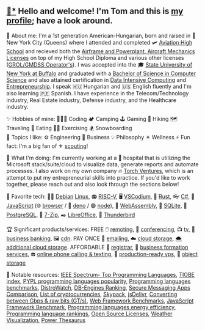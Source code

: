 [//]: # "todo: https://medium.com/swlh/how-to-create-a-self-updating-readme-md-for-your-github-profile-f8b05744ca91"
[//]: # ".md html tag whitelist: https://github.com/github/markup/issues/245#issuecomment-682231577"

## [📝](https://plugins.krajee.com/markdown-editor-basic-usage-demo/1)[*](https://github.com/kartik-v/krajee-markdown-editor) Hello and welcome! I'm Tom and this is [my profile](https://trpapp.github.io); have a look around. 

🌱 About me: I'm a 1st generation American-Hungarian, born and raised in 🗽 New York City (Queens) where I attended and completed 🛩️ [Aviation High School](https://www.aviationhs.net) and recieved both the [Airframe and Powerplant, Aircraft Mechanics Licenses](https://www.faa.gov/mechanics) on top of my High School Diploma and various other licenses ([GROL/GMDSS Operator's](https://www.fcc.gov/wireless/bureau-divisions/mobility-division/commercial-radio-operator-license-program/commercial-0)). I was accepted into the 🎓 [State University of New York at Buffalo](https://buffalo.edu) and graduated with a [Bachelor of Science in Computer Science](https://engineering.buffalo.edu/computer-science-engineering.html) and also attained certification in [Data Intensive Computing](https://engineering.buffalo.edu/computer-science-engineering/undergraduate/degrees-and-programs/certificate-in-data-intensive-computing.html) and [Entrepreneurship](https://www.ecc.edu/academics/entrepreneurship.html). I speak 🇭🇺 Hungarian and 🇺🇸 English fluently and I'm also learning 🇵🇪 Spanish. I have experience in the Telecom/Technology industry, Real Estate industry, Defense industry, and the Healthcare industry.  

✨ Hobbies of mine: 👨🏼‍💻 Coding 🏕️ Camping 🕹️ Gaming 👣 Hiking 🗺️ Traveling 🍕 Eating 🏋🏼 Exercising 🏂 Snowboarding  
💭 Topics I like: ⚙️ Engineering 👔 Business 💡 Philosophy ✴️ Wellness 
⚡ Fun fact: I'm a big fan of ⚜️ [scouting](https://scouting.org)! 

🚀 What I'm doing: I'm currently working at a 🏥 hospital that is utilizing the Microsoft stack/suite/cloud to visualize data, generate reports and automate processes. I also work on my own company 🔥 [Torch Ventures](https://torch.ventures), which is an attempt to put my entrepreneurial skills into practice. If you'd like to work together, please reach out and also look through the sections below!

🏅 Favorite tech: 🍥🐧 [Debian](https://debian.org) [Linux](https://github.com/torvalds/linux), 📻 [RISC-V](https://github.com/riscv-software-src), 🖥️ [VSCodium](https://github.com/VSCodium/vscodium), 🦀 [Rust](https://github.com/rust-lang/rust), 👓 [C#](https://learn.microsoft.com/en-us/dotnet/csharp/), 📜 [JavaScript](https://github.com/tc39) (🌐 [browser](https://github.com/brave/brave-browser) / 🦕 [deno](https://github.com/denoland) / 🟢 [node](https://github.com/nodejs)), 🔩 [WebAssembly](https://github.com/WebAssembly), 💾 [SQLite](https://github.com/sqlite/sqlite), 🐘 [PostgreSQL](https://github.com/postgres), 📂 [7-Zip](https://www.7-zip.org), ✒️ [LibreOffice](https://libreoffice.org), 🦅 [Thunderbird](https://thunderbird.net) 

🏆 Significant products/services: FREE 🖱️ [remoting](https://dwservice.net), 👥 [conferencing](https://meet.jit.si), 📺 [tv](https://pluto.tv/live-tv), 🏦 [business banking](https://www.novo.co), 🖼️ [cdn](https://cloudflare.com). PAY ONCE 📧 [emailing](https://mxroute.com), ☁️ [cloud storage](https://pcloud.com), 🌨️ [additional cloud storage](https://icedrive.net). AFFORDABLE 📇 [registrar](https://freenom.com), 🏢 [business formation services](https://cindysnewmexicollcs.com), ☎️ [online phone calling & texting](https://phonespeak.com), 📀 [production-ready vps](https://cloudfanatic.net), 🧱 [object storage](https://www.idrive.com/object-storage-e2) 

📖 Notable resources: [IEEE Spectrum- Top Programming Languages](https://spectrum.ieee.org/top-programming-languages), [TIOBE index](https://tiobe.com/tiobe-index), [PYPL programming languages popularity](https://pypl.github.io/PYPL.html), [Programming languages benchmarks](https://benchmarksgame-team.pages.debian.net/benchmarksgame/index.html), [DistroWatch](https://distrowatch.com), [DB-Engines Ranking](https://db-engines.com/en/ranking), [Secure Messaging Apps Comparison](https://securemessagingapps.com/), [List of cryptocurrencies](https://en.wikipedia.org/wiki/List_of_cryptocurrencies), [Skypack](https://www.skypack.dev), [jsDelivr](https://jsdelivr.com), [Converting between Gbps & raw bits (GT/s)](https://paolozaino.wordpress.com/2013/05/21/converting-gts-to-gbps), [Web Framework Benchmarks](https://techempower.com/benchmarks), [JavaScript Framework Benchmark](https://krausest.github.io/js-framework-benchmark/current.html), [Programming languages energy efficiency](https://jaxenter.com/energy-efficient-programming-languages-137264.html), [Programming language rankings](https://redmonk.com/sogrady/category/programming-languages), [Open Source Licenses](https://choosealicense.com), [Weather Visualization](https://windy.com), [Power Thesaurus](https://powerthesaurus.org)
